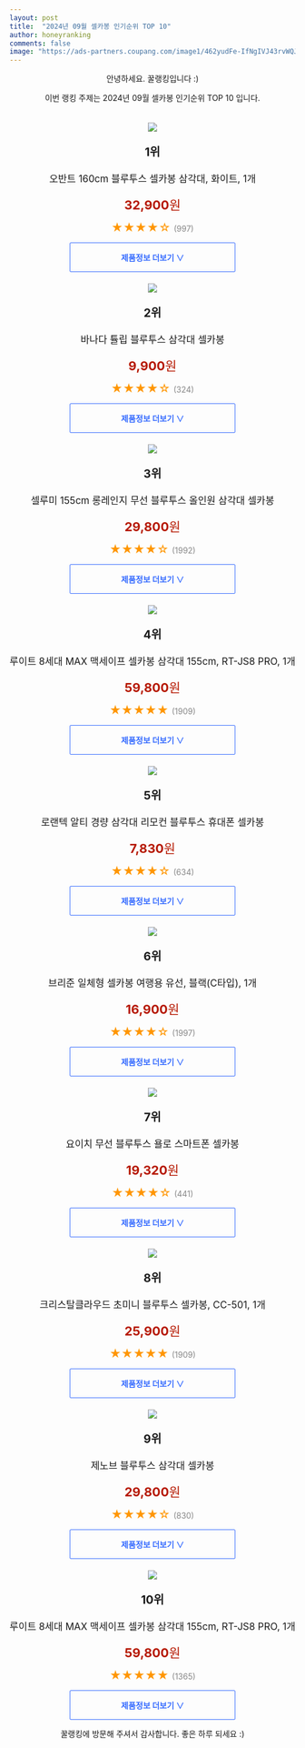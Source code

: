 ```yaml
---
layout: post
title:  "2024년 09월 셀카봉 인기순위 TOP 10"
author: honeyranking
comments: false
image: "https://ads-partners.coupang.com/image1/462yudFe-IfNgIVJ43rvWQJZcvcU3OMbYE39_n5-qImTSuDm1o3bwdG81tN0neHhVFSx65ZH6AcCGgu3VnGOpDvbdOJDbmJKoEQuh8pfDLoccj8ALOBXj9k4-KuXYIPqq0RJPjPO0sbgPb6j0GQgFTraR-0F_zGY7jgqVmsJC1IdDLqRESgs2Q8NCRIhrXjDGOmckQER3UHZkxztcaC06nc4qDA2Jpv0WAgXESMdtbzZ5ltds1J_3sjq4YVDwcU3HZF9knrq2u_FszB3j7lPOn6ufNezLs55b9YFZsREg-xIylcHTiOP3fTdTogJwA=="
---
```

<p style="text-align: center;">안녕하세요. 꿀랭킹입니다 :)</p>
<p style="text-align: center;">이번 랭킹 주제는 2024년 09월 셀카봉 인기순위 TOP 10 입니다.</p><center><img src="https://ads-partners.coupang.com/image1/462yudFe-IfNgIVJ43rvWQJZcvcU3OMbYE39_n5-qImTSuDm1o3bwdG81tN0neHhVFSx65ZH6AcCGgu3VnGOpDvbdOJDbmJKoEQuh8pfDLoccj8ALOBXj9k4-KuXYIPqq0RJPjPO0sbgPb6j0GQgFTraR-0F_zGY7jgqVmsJC1IdDLqRESgs2Q8NCRIhrXjDGOmckQER3UHZkxztcaC06nc4qDA2Jpv0WAgXESMdtbzZ5ltds1J_3sjq4YVDwcU3HZF9knrq2u_FszB3j7lPOn6ufNezLs55b9YFZsREg-xIylcHTiOP3fTdTogJwA==" style="margin-top:20px" /></center><p style="text-align: center; font-size: 20px"><b>1위</b></p><p style="text-align: center; font-size: 17px">오반트 160cm 블루투스 셀카봉 삼각대, 화이트, 1개</p><p style="text-align: center;"><span style="color: #b61800; font-size: 22px;"><b>32,900</b>원</span></p><p style="text-align: center;"><span style="color: #ff9600; font-size: 20px;">★★★★☆ </span><span style="color: #878787;">(997)</span></p><center><a href="https://link.coupang.com/re/AFFSDP?lptag=AF3899140&subid=honeyrank&pageKey=8265316217&itemId=23815185247&vendorItemId=90838953633&traceid=V0-153-457e54e672d91ce4&clickBeacon=8e9ce6c0-7832-11ef-b490-4197f36d766f%7E3&requestid=20240922010000787289868492&token=31850C%7CMIXED"><div style="font-size: 14px; display: inline-block; padding: 15px 90px; color: #346aff; border-radius: 2px; border: 1px solid #346aff; cursor: pointer;"><b>제품정보 더보기 &or;</b></div></a></center><center><img src="https://ads-partners.coupang.com/image1/pOghFVMtB7y5kCyLpHh1CwPP7hQ5CS91fHSzmKQOBcxb_v_aQ-FLQJ27EvR7TJYRGjz45ogY4i8tSJagM2gqmdxgKt_3PjEvZl2J4aXA1ggmrvVMaBOIhq3T3YGpYV_bkL-NWKVAZvRaazKnrRNhcLXJp7uZOvd7bFlTYrjliFwaoeacWUgNZvIVWd1UBkisG8trgUFPk00926F_KxjEqKYmD6VE_Fmq56iQ52dHaVNoB3lL8vClPGi9Wyv7uoTVDS2Vs2ScEovOZwlStJeKbF_dYQSyaanlDw==" style="margin-top:20px" /></center><p style="text-align: center; font-size: 20px"><b>2위</b></p><p style="text-align: center; font-size: 17px">바나다 튤립 블루투스 삼각대 셀카봉</p><p style="text-align: center;"><span style="color: #b61800; font-size: 22px;"><b>9,900</b>원</span></p><p style="text-align: center;"><span style="color: #ff9600; font-size: 20px;">★★★★☆ </span><span style="color: #878787;">(324)</span></p><center><a href="https://link.coupang.com/re/AFFSDP?lptag=AF3899140&subid=honeyrank&pageKey=102623748&itemId=312634079&vendorItemId=3768595278&traceid=V0-153-b71d3a1c630f911e&requestid=20240922010000787289868492&token=31850C%7CMIXED"><div style="font-size: 14px; display: inline-block; padding: 15px 90px; color: #346aff; border-radius: 2px; border: 1px solid #346aff; cursor: pointer;"><b>제품정보 더보기 &or;</b></div></a></center><center><img src="https://ads-partners.coupang.com/image1/omKRWWtlSwofIJlKotydJYQsOZtUYLfpixrTunR5qhXDqBN6O9te5GAVG2j-iN-7baSEHVRyfUKzoslZmDOk0wTfT-ibJulhvW8oMkveXhDokN9Ods2zN0rilfvVIuYMV0kfxtJDJhym1dhci59_IXZCebwZEr0GN0CJlGy3hKcpHZZzkPxdu1u8itNVlT55tybigbniDk-5z1skXyPAwuGz842d57g5W-Wkba9Z5M1pgOICmcpELiRKbGeTrYyseIg2j9z4_dlLNa-Ictk_oFJsmtdSzatyYh9TJg==" style="margin-top:20px" /></center><p style="text-align: center; font-size: 20px"><b>3위</b></p><p style="text-align: center; font-size: 17px">셀루미 155cm 롱레인지 무선 블루투스 올인원 삼각대 셀카봉</p><p style="text-align: center;"><span style="color: #b61800; font-size: 22px;"><b>29,800</b>원</span></p><p style="text-align: center;"><span style="color: #ff9600; font-size: 20px;">★★★★☆ </span><span style="color: #878787;">(1992)</span></p><center><a href="https://link.coupang.com/re/AFFSDP?lptag=AF3899140&subid=honeyrank&pageKey=6699378675&itemId=18489765604&vendorItemId=85629380267&traceid=V0-153-8cae273092b4fce4&requestid=20240922010000787289868492&token=31850C%7CMIXED"><div style="font-size: 14px; display: inline-block; padding: 15px 90px; color: #346aff; border-radius: 2px; border: 1px solid #346aff; cursor: pointer;"><b>제품정보 더보기 &or;</b></div></a></center><center><img src="https://ads-partners.coupang.com/image1/6ixUwqErI93nOvkm6uLddXIzTrWalWCqKi9OaQLhVpuAsdTzrlyeYrTuXPR-elNhcZitnkuP7gypV7Y2sCzxGKF4hi_wENMj_RI8VwuOS1hAYg8LD6AQXGpvt7dMMyXAD13YU39pXfWYGT1ps5eIvQBsvuIqeUh5s_1ezcwRBBOBlFZMUVZMqstqg78a-ZtyY2MZA7B1VZnCfyCnGCL3AtrKdtnZ73TsicNQ1HIVVG0Bb9RzK_QvIF0g6i0KmxlfzkWsvg4WK-1wKl9mb5tYda951VD8CV4bUniRTnswocxupRrDakPV4QoJQ1isslri" style="margin-top:20px" /></center><p style="text-align: center; font-size: 20px"><b>4위</b></p><p style="text-align: center; font-size: 17px">루이트 8세대 MAX 맥세이프 셀카봉 삼각대 155cm, RT-JS8 PRO, 1개</p><p style="text-align: center;"><span style="color: #b61800; font-size: 22px;"><b>59,800</b>원</span></p><p style="text-align: center;"><span style="color: #ff9600; font-size: 20px;">★★★★★ </span><span style="color: #878787;">(1909)</span></p><center><a href="https://link.coupang.com/re/AFFSDP?lptag=AF3899140&subid=honeyrank&pageKey=7722975184&itemId=23388121000&vendorItemId=90881755831&traceid=V0-153-cd178368fc3b35fa&clickBeacon=8e9d0dd0-7832-11ef-bb59-498a95908fd3%7E3&requestid=20240922010000787289868492&token=31850C%7CMIXED"><div style="font-size: 14px; display: inline-block; padding: 15px 90px; color: #346aff; border-radius: 2px; border: 1px solid #346aff; cursor: pointer;"><b>제품정보 더보기 &or;</b></div></a></center><center><img src="https://ads-partners.coupang.com/image1/Yl7ktGZNMPkkUK51YjOrbhR8t6FGmQ_NUR_GK2lIsVtqf-ekBDtB6mY-mq1taFMVyi-uVW77RMBQhmEb_oPuS68ZbvQXjf6sz_vHll8qPFwLwxJPZT9OO5VftWR4YeK98dVW5Ohg7d7RkawyXspCPt-tXHAL3O1yKdVHWCYmKhqXrAax3_jn64hwH5Qda9qApe1LywSCXu4toA12PtH3EoRmdUC5Rhtv5twGrZebVC8dSjlgbFad_2JCQnCuxDjRJ8TChmdP3qnYlOiNgBv49uoEu0-iZsb7jXkKuAz5naEwzOpI15SU5N2g" style="margin-top:20px" /></center><p style="text-align: center; font-size: 20px"><b>5위</b></p><p style="text-align: center; font-size: 17px">로랜텍 알티 경량 삼각대 리모컨 블루투스 휴대폰 셀카봉</p><p style="text-align: center;"><span style="color: #b61800; font-size: 22px;"><b>7,830</b>원</span></p><p style="text-align: center;"><span style="color: #ff9600; font-size: 20px;">★★★★☆ </span><span style="color: #878787;">(634)</span></p><center><a href="https://link.coupang.com/re/AFFSDP?lptag=AF3899140&subid=honeyrank&pageKey=7251774319&itemId=17318728002&vendorItemId=85351143686&traceid=V0-153-3f89a908280c17e8&requestid=20240922010000787289868492&token=31850C%7CMIXED"><div style="font-size: 14px; display: inline-block; padding: 15px 90px; color: #346aff; border-radius: 2px; border: 1px solid #346aff; cursor: pointer;"><b>제품정보 더보기 &or;</b></div></a></center><center><img src="https://ads-partners.coupang.com/image1/eheY4TUImz8xdChqeuzv1sBTavQDeCp39f5dOVruQ8Euo6q86e3dTG6vyltg3ZkyFYhV-ix50fD7bVryi_SPch7tFWcLefqZz70iWQFotE0LGJxhjxyrqrqjRuP4tnv4a6M25-TRh7z5RTuMbmluc3n8kYq0owh2ghX6AzpBUf0V7GlUMr1Q8vn0Flpk3M2HM9AZJD5-2wTc6P-Tpk3Wtb2dTvEz9DuQ4fkSgbDKh5KN8sEDAcJt-zv9VfVGaxydgL_9jRZ7b7aok-9HDq0dr9h3bNwxE163zBBLCU_wAUQfLtMxvqbTfzO_AXBSaCHN" style="margin-top:20px" /></center><p style="text-align: center; font-size: 20px"><b>6위</b></p><p style="text-align: center; font-size: 17px">브리준 일체형 셀카봉 여행용 유선, 블랙(C타입), 1개</p><p style="text-align: center;"><span style="color: #b61800; font-size: 22px;"><b>16,900</b>원</span></p><p style="text-align: center;"><span style="color: #ff9600; font-size: 20px;">★★★★☆ </span><span style="color: #878787;">(1997)</span></p><center><a href="https://link.coupang.com/re/AFFSDP?lptag=AF3899140&subid=honeyrank&pageKey=8121213114&itemId=23036532651&vendorItemId=90070312691&traceid=V0-153-1b7f160a8b1502b4&clickBeacon=8e9d0dd0-7832-11ef-be90-af44339b7ca4%7E3&requestid=20240922010000787289868492&token=31850C%7CMIXED"><div style="font-size: 14px; display: inline-block; padding: 15px 90px; color: #346aff; border-radius: 2px; border: 1px solid #346aff; cursor: pointer;"><b>제품정보 더보기 &or;</b></div></a></center><center><img src="https://ads-partners.coupang.com/image1/SoS_05FLWSXDFikQSpvxHR-KcFf-7WJRUMwONdG3nKLjeX2Wos0XgRTVZjfupBMhfxvJcYKndWfjKfzxaW29RpvOuaHfiKx9ONAS5zcHTWiE5r8y2zDmAYE0_48a7lSC-LnPDGXCHXK_SA07R-RAamqTCJNC2KsrWtUUqL4bfSpiIssoXNHl0zSNliZkzVCGQw858nVqgU5Me93VueVsiutO5k9zy5k1A-Yrr082LseW-1FtMuu6wGJN0tnp0bmdVLpbhgupCaIQnjScTN_0iQXSFE8fMIwyKw==" style="margin-top:20px" /></center><p style="text-align: center; font-size: 20px"><b>7위</b></p><p style="text-align: center; font-size: 17px">요이치 무선 블루투스 욜로 스마트폰 셀카봉</p><p style="text-align: center;"><span style="color: #b61800; font-size: 22px;"><b>19,320</b>원</span></p><p style="text-align: center;"><span style="color: #ff9600; font-size: 20px;">★★★★☆ </span><span style="color: #878787;">(441)</span></p><center><a href="https://link.coupang.com/re/AFFSDP?lptag=AF3899140&subid=honeyrank&pageKey=37035609&itemId=115193286&vendorItemId=3230243824&traceid=V0-153-359104ab08039b95&requestid=20240922010000787289868492&token=31850C%7CMIXED"><div style="font-size: 14px; display: inline-block; padding: 15px 90px; color: #346aff; border-radius: 2px; border: 1px solid #346aff; cursor: pointer;"><b>제품정보 더보기 &or;</b></div></a></center><center><img src="https://ads-partners.coupang.com/image1/kF6vLIh7LYllD024kOJI1ArrKcZQwVPonV-RkfEFJ_ygRtDPMGxrSyCzjRCyp0qqHND3IkaThwrahBwGqsL3bf6talLJcm9gxisnOr9dcreDzlQERAV_NrYoAhf9gGunNGLJmXkC_nWT1rkxyyTWMLTqbHSh9dWdPqo_fwQ21O_s532683d0RnxGGS47iJvqvC5u4hCxH0-TGzyuMnwHYr6mYi6ITD43OyqSR9uVhiU4o2Qb17PDXgtb6A1Aji0mVRwUG-Qc2oUPnlYJfDq58aiTiCwCnKjKrEhCyrwUESA=" style="margin-top:20px" /></center><p style="text-align: center; font-size: 20px"><b>8위</b></p><p style="text-align: center; font-size: 17px">크리스탈클라우드 초미니 블루투스 셀카봉, CC-501, 1개</p><p style="text-align: center;"><span style="color: #b61800; font-size: 22px;"><b>25,900</b>원</span></p><p style="text-align: center;"><span style="color: #ff9600; font-size: 20px;">★★★★★ </span><span style="color: #878787;">(1909)</span></p><center><a href="https://link.coupang.com/re/AFFSDP?lptag=AF3899140&subid=honeyrank&pageKey=7761699424&itemId=20932360319&vendorItemId=87999074017&traceid=V0-153-2681be8dae31f711&clickBeacon=8e9d0dd0-7832-11ef-a482-1bc6f1e827ff%7E3&requestid=20240922010000787289868492&token=31850C%7CMIXED"><div style="font-size: 14px; display: inline-block; padding: 15px 90px; color: #346aff; border-radius: 2px; border: 1px solid #346aff; cursor: pointer;"><b>제품정보 더보기 &or;</b></div></a></center><center><img src="https://ads-partners.coupang.com/image1/80UlZr-3MmP3l5oN88vocRdo93rb5uVqxmP7aaFF2BjJH_YMYWILTqVESQiKXf_K0Qf-z7K9fjX4EVU6xj7dX3Gsq7p-v1vgjRQ9PG41e4Wezx8GPVDR6Ja89pi2iZxHfGmWiuuq34K6VF_LNqQxX4wpAzsioorXMmPNjH-zqLJvRlxWmD0ve-4sPBVle8N-GfizuQlucK9ZKhCWjCBBPq4gNqXtV7Fy1O9VG-MqBUVfvOMgFNwDDN6-O_ov5qaUo1DW9L_10lnnMKBPCO9c668Pm42hRelIileH" style="margin-top:20px" /></center><p style="text-align: center; font-size: 20px"><b>9위</b></p><p style="text-align: center; font-size: 17px">제노브 블루투스 삼각대 셀카봉</p><p style="text-align: center;"><span style="color: #b61800; font-size: 22px;"><b>29,800</b>원</span></p><p style="text-align: center;"><span style="color: #ff9600; font-size: 20px;">★★★★☆ </span><span style="color: #878787;">(830)</span></p><center><a href="https://link.coupang.com/re/AFFSDP?lptag=AF3899140&subid=honeyrank&pageKey=4917609332&itemId=6437446927&vendorItemId=73731970939&traceid=V0-153-ea23349902fa5309&requestid=20240922010000787289868492&token=31850C%7CMIXED"><div style="font-size: 14px; display: inline-block; padding: 15px 90px; color: #346aff; border-radius: 2px; border: 1px solid #346aff; cursor: pointer;"><b>제품정보 더보기 &or;</b></div></a></center><center><img src="https://ads-partners.coupang.com/image1/Fo5s8BgL6nNxl7KDFg0l8f4uccJw9DWtqzYjk1h8WAuSN2XXgxhtnTmQe5IWQI9bU_FZQLB7pWT5iDo9ny7cZD6yE_ga20CRjK719g8BxJHEppHtKediZOiZKc_CaEcti4TKbEvsM3AYS0hKaTTB4hpeQ7HykBSyMvf2NisvRCi2qste0CN1HbCxiL1na9cSbUbYtUtkjo1ht31RcZ-QjBr6Lw8cOy4vy6WrOpC-lB0XkXdjHEenCshViQMFmvLAs4TJxXSa3rxc9F6AhI3sK5te9hNFD0Pvq3zMK4QMNQ==" style="margin-top:20px" /></center><p style="text-align: center; font-size: 20px"><b>10위</b></p><p style="text-align: center; font-size: 17px">루이트 8세대 MAX 맥세이프 셀카봉 삼각대 155cm, RT-JS8 PRO, 1개</p><p style="text-align: center;"><span style="color: #b61800; font-size: 22px;"><b>59,800</b>원</span></p><p style="text-align: center;"><span style="color: #ff9600; font-size: 20px;">★★★★★ </span><span style="color: #878787;">(1365)</span></p><center><a href="https://link.coupang.com/re/AFFSDP?lptag=AF3899140&subid=honeyrank&pageKey=7722975184&itemId=20731989430&vendorItemId=87760053518&traceid=V0-153-cd178368fc3b35fa&clickBeacon=8e9d0dd0-7832-11ef-9888-26f8df4d6198%7E3&requestid=20240922010000787289868492&token=31850C%7CMIXED"><div style="font-size: 14px; display: inline-block; padding: 15px 90px; color: #346aff; border-radius: 2px; border: 1px solid #346aff; cursor: pointer;"><b>제품정보 더보기 &or;</b></div></a></center><p style="text-align: center;">꿀랭킹에 방문해 주셔서 감사합니다. 좋은 하루 되세요 :)</p>